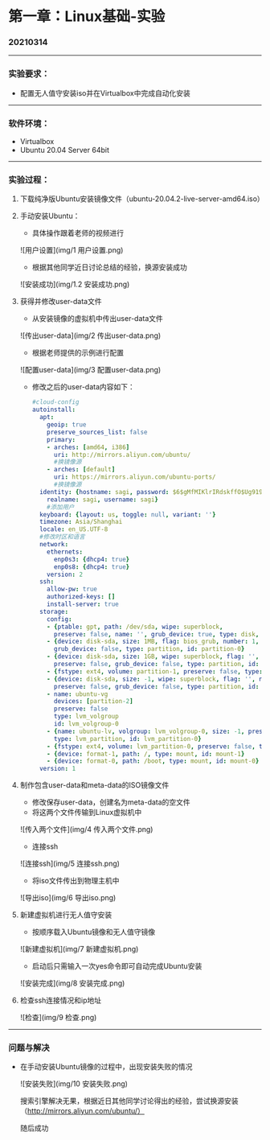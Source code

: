 # 第一章：Linux基础-实验

### 20210314

---

### 实验要求：

- 配置无人值守安装iso并在Virtualbox中完成自动化安装

---

### 软件环境：

- Virtualbox
- Ubuntu 20.04 Server 64bit

---

### 实验过程：

1. 下载纯净版Ubuntu安装镜像文件（ubuntu-20.04.2-live-server-amd64.iso）

2. 手动安装Ubuntu：

   - 具体操作跟着老师的视频进行

   ![用户设置](img/1 用户设置.png)

   - 根据其他同学近日讨论总结的经验，换源安装成功

   ![安装成功](img/1.2 安装成功.png)

3. 获得并修改user-data文件

   - 从安装镜像的虚拟机中传出user-data文件

   ![传出user-data](img/2 传出user-data.png)

   - 根据老师提供的示例进行配置

   ![配置user-data](img/3 配置user-data.png)

   - 修改之后的user-data内容如下：

     ```yaml
     #cloud-config
     autoinstall:
       apt:
         geoip: true
         preserve_sources_list: false
         primary:
         - arches: [amd64, i386]
           uri: http://mirrors.aliyun.com/ubuntu/
           #换镜像源
         - arches: [default]
           uri: https://mirrors.aliyun.com/ubuntu-ports/
           #换镜像源
       identity: {hostname: sagi, password: $6$gMfMIKlrIRdskffO$Ug919/u.SpZ0MS2oz1TYeU.67glYKULLFo32LbpChglicBh5PKGOMmbTULaiPpIOsGpHX7Bjad0O5LOGEDgnt0,
         realname: sagi, username: sagi}
         #添加用户
       keyboard: {layout: us, toggle: null, variant: ''}
       timezone: Asia/Shanghai
       locale: en_US.UTF-8
       #修改时区和语言
       network:
         ethernets:
           enp0s3: {dhcp4: true}
           enp0s8: {dhcp4: true}
         version: 2
       ssh:
         allow-pw: true
         authorized-keys: []
         install-server: true
       storage:
         config:
         - {ptable: gpt, path: /dev/sda, wipe: superblock,
           preserve: false, name: '', grub_device: true, type: disk, id: disk-sda}
         - {device: disk-sda, size: 1MB, flag: bios_grub, number: 1, preserve: false,
           grub_device: false, type: partition, id: partition-0}
         - {device: disk-sda, size: 1GB, wipe: superblock, flag: '', number: 2,
           preserve: false, grub_device: false, type: partition, id: partition-1}
         - {fstype: ext4, volume: partition-1, preserve: false, type: format, id: format-0}
         - {device: disk-sda, size: -1, wipe: superblock, flag: '', number: 3,
           preserve: false, grub_device: false, type: partition, id: partition-2}
         - name: ubuntu-vg
           devices: [partition-2]
           preserve: false
           type: lvm_volgroup
           id: lvm_volgroup-0
         - {name: ubuntu-lv, volgroup: lvm_volgroup-0, size: -1, preserve: false,
           type: lvm_partition, id: lvm_partition-0}
         - {fstype: ext4, volume: lvm_partition-0, preserve: false, type: format, id: format-1}
         - {device: format-1, path: /, type: mount, id: mount-1}
         - {device: format-0, path: /boot, type: mount, id: mount-0}
       version: 1
     ```

     

4. 制作包含user-data和meta-data的ISO镜像文件

   - 修改保存user-data，创建名为meta-data的空文件
   - 将这两个文件传输到Linux虚拟机中

   ![传入两个文件](img/4 传入两个文件.png)

   - 连接ssh

   ![连接ssh](img/5 连接ssh.png)

   - 将iso文件传出到物理主机中

   ![导出iso](img/6 导出iso.png)

5. 新建虚拟机进行无人值守安装

   - 按顺序载入Ubuntu镜像和无人值守镜像

   ![新建虚拟机](img/7 新建虚拟机.png)

   - 启动后只需输入一次yes命令即可自动完成Ubuntu安装

   ![安装完成](img/8 安装完成.png)

6. 检查ssh连接情况和ip地址

   ![检查](img/9 检查.png)

---

### 问题与解决

- 在手动安装Ubuntu镜像的过程中，出现安装失败的情况

  ![安装失败](img/10 安装失败.png)

  搜索引擎解决无果，根据近日其他同学讨论得出的经验，尝试换源安装（http://mirrors.aliyun.com/ubuntu/）

  随后成功

